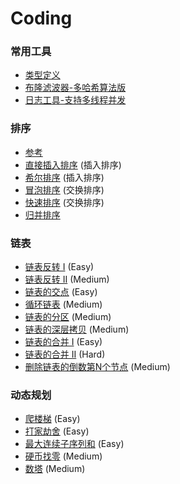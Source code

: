 # Coding
### 常用工具
* [类型定义](https://github.com/zydirtyfish/Coding/blob/master/common_types.h)
* [布隆滤波器-多哈希算法版](https://github.com/zydirtyfish/Coding/blob/master/bloom_filter.cpp)
* [日志工具-支持多线程并发](https://github.com/zydirtyfish/Coding/blob/master/clog.cpp)

### 排序
* [参考](https://www.cnblogs.com/hokky/p/8529042.html)
* [直接插入排序](https://github.com/zydirtyfish/Coding/blob/master/insert_sort.cpp) (插入排序)
* [希尔排序](https://github.com/zydirtyfish/Coding/blob/master/shell_sort.cpp) (插入排序)
* [冒泡排序](https://github.com/zydirtyfish/Coding/blob/master/bubble_sort.cpp) (交换排序)
* [快速排序](https://github.com/zydirtyfish/Coding/blob/master/quick_sort.cpp) (交换排序)
* [归并排序](https://github.com/zydirtyfish/Coding/blob/master/merge_sort.cpp)


### 链表
* [链表反转 I](https://github.com/zydirtyfish/Coding/blob/master/206_Reverse%20Linked%20List.cpp) (Easy)
* [链表反转 II](https://github.com/zydirtyfish/Coding/blob/master/92_Reverse%20Linked%20List%20II.cpp) (Medium)
* [链表的交点](https://github.com/zydirtyfish/Coding/blob/master/160_Intersection%20of%20Two%20Linked%20Lists.cpp) (Easy)
* [循环链表](https://github.com/zydirtyfish/Coding/blob/master/142_Linked%20List%20Cycle%20II.cpp) (Medium)
* [链表的分区](https://github.com/zydirtyfish/Coding/blob/master/86_Partition%20List.cpp) (Medium)
* [链表的深层拷贝](https://github.com/zydirtyfish/Coding/blob/master/138_Copy%20List%20with%20Random%20Pointer.cpp) (Medium)
* [链表的合并 I](https://github.com/zydirtyfish/Coding/blob/master/21_Merge%20Two%20Sorted%20Lists.cpp) (Easy)
* [链表的合并 II](https://github.com/zydirtyfish/Coding/blob/master/23_Merge%20k%20Sorted%20Lists.cpp) (Hard)
* [删除链表的倒数第N个节点](https://github.com/zydirtyfish/Coding/blob/master/19_Remove%20Nth%20Node%20From%20End%20of%20List.cpp) (Medium)

### 动态规划
* [爬楼梯](https://github.com/zydirtyfish/Coding/blob/master/70_Climbing%20Stairs.cpp) (Easy)
* [打家劫舍](https://github.com/zydirtyfish/Coding/blob/master/198_House%20Robber.cpp) (Easy)
* [最大连续子序列和](https://github.com/zydirtyfish/Coding/blob/master/53_Maximum%20Subarray.cpp) (Easy)
* [硬币找零](https://github.com/zydirtyfish/Coding/blob/master/322_Coin%20Change.cpp) (Medium)
* [数塔](https://github.com/zydirtyfish/Coding/blob/master/120_Triangle.cpp) (Medium)
